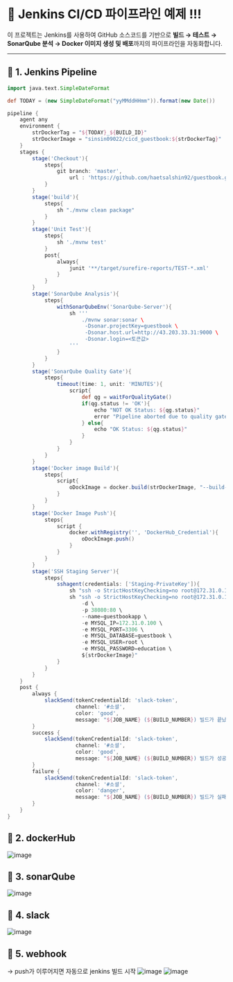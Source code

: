 # 🧪 Jenkins CI/CD 파이프라인 예제 !!!

이 프로젝트는 Jenkins를 사용하여 GitHub 소스코드를 기반으로 **빌드 → 테스트 → SonarQube 분석 → Docker 이미지 생성 및 배포**까지의 파이프라인을 자동화합니다.

---

## 📌 1. Jenkins Pipeline

```groovy
import java.text.SimpleDateFormat

def TODAY = (new SimpleDateFormat("yyMMddHHmm")).format(new Date())

pipeline {
    agent any
    environment {
        strDockerTag = "${TODAY}_${BUILD_ID}"
        strDockerImage = "sinsin09022/cicd_guestbook:${strDockerTag}"
    }
    stages {
        stage('Checkout'){
            steps{
                git branch: 'master',
                    url : 'https://github.com/haetsalshin92/guestbook.git'
            }
        }
        stage('build'){
            steps{
                sh "./mvnw clean package"
            }
        }
        stage('Unit Test'){
            steps{
                sh './mvnw test'
            }
            post{
                always{
                    junit '**/target/surefire-reports/TEST-*.xml'
                }
            }
        }
        stage('SonarQube Analysis'){
            steps{
                withSonarQubeEnv('SonarQube-Server'){
                    sh '''
                        ./mvnw sonar:sonar \
                         -Dsonar.projectKey=guestbook \
                         -Dsonar.host.url=http://43.203.33.31:9000 \
                         -Dsonar.login=<토큰값>
                    '''
                }
            }
        }
        stage('SonarQube Quality Gate'){
            steps{
                timeout(time: 1, unit: 'MINUTES'){
                    script{
                        def qg = waitForQualityGate()
                        if(qg.status != 'OK'){
                            echo "NOT OK Status: ${qg.status}"
                            error "Pipeline aborted due to quality gate failure: ${qg.status}"
                        } else{
                            echo "OK Status: ${qg.status}"
                        }
                    }
                }
            }
        }
        stage('Docker image Build'){
            steps{
                script{
                    oDockImage = docker.build(strDockerImage, "--build-arg VERSION=${strDockerTag} -f Dockerfile .")
                }
            }
        }
        stage('Docker Image Push'){
            steps{
                script {
                    docker.withRegistry('', 'DockerHub_Credential'){
                        oDockImage.push()
                    }
                }
            }
        }
        stage('SSH Staging Server'){
            steps{
                sshagent(credentials: ['Staging-PrivateKey']){
                    sh "ssh -o StrictHostKeyChecking=no root@172.31.0.110 docker container rm -f guestbookapp"
                    sh "ssh -o StrictHostKeyChecking=no root@172.31.0.110 docker container run \
                        -d \
                        -p 38080:80 \
                        --name=guestbookapp \
                        -e MYSQL_IP=172.31.0.100 \
                        -e MYSQL_PORT=3306 \
                        -e MYSQL_DATABASE=guestbook \
                        -e MYSQL_USER=root \
                        -e MYSQL_PASSWORD=education \
                        ${strDockerImage}"
                }
            }
        }
    }
    post {
        always {
            slackSend(tokenCredentialId: 'slack-token',
                      channel: '#소셜',
                      color: 'good',
                      message: "${JOB_NAME} (${BUILD_NUMBER}) 빌드가 끝났습니다. Details: (<${BUILD_URL} | here>)")
        }
        success {
            slackSend(tokenCredentialId: 'slack-token',
                      channel: '#소셜',
                      color: 'good',
                      message: "${JOB_NAME} (${BUILD_NUMBER}) 빌드가 성공적으로 끝났습니다. Details: (<${BUILD_URL} | here>)")
        }
        failure {
            slackSend(tokenCredentialId: 'slack-token',
                      channel: '#소셜',
                      color: 'danger',
                      message: "${JOB_NAME} (${BUILD_NUMBER}) 빌드가 실패하였습니다. Details: (<${BUILD_URL} | here>)")
        }
    }
}
```

## 📌 2. dockerHub
![image](https://github.com/user-attachments/assets/2cfa7dcf-ea1b-4e73-9fcf-55ae91cb46d7)

## 📌 3. sonarQube
![image](https://github.com/user-attachments/assets/70c1114a-73f8-4ba1-8cac-101744fce17c)

## 📌 4. slack
![image](https://github.com/user-attachments/assets/62aba5ab-c416-4d93-8dc6-73af46a031c8)

## 📌 5. webhook
-> push가 이루어지면 자동으로 jenkins 빌드 시작
![image](https://github.com/user-attachments/assets/ab9e7219-0801-4790-9fa0-78766631709d)
![image](https://github.com/user-attachments/assets/bcdbe355-8a01-4c89-8da2-e25be22c319f)

